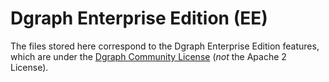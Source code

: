 # Dgraph Enterprise Edition (EE)

The files stored here correspond to the Dgraph Enterprise Edition features, which are under the
[Dgraph Community License](https://github.com/hypermodeinc/dgraph/blob/main/licenses/DCL.txt) (_not_
the Apache 2 License).
